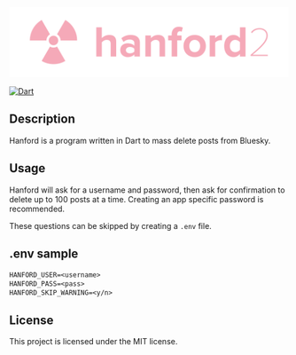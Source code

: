 ![logo](./assets/logo.png)

[![Dart](https://github.com/madisoninspace/hanford2/actions/workflows/dart.yml/badge.svg)](https://github.com/madisoninspace/hanford2/actions/workflows/dart.yml)

## Description
Hanford is a program written in Dart to mass delete posts from Bluesky.

## Usage
Hanford will ask for a username and password, then ask for confirmation to delete up to 100 posts at a time. Creating an app specific password is recommended.

These questions can be skipped by creating a `.env` file.

## .env sample
```
HANFORD_USER=<username>
HANFORD_PASS=<pass>
HANFORD_SKIP_WARNING=<y/n>
```

## License
This project is licensed under the MIT license.
